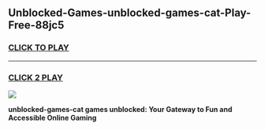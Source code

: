 
## Unblocked-Games-unblocked-games-cat-Play-Free-88jc5
<h3>
<a href="https://premium76.site?title=unblocked-games-cat&ref=18A1">CLICK TO PLAY</a></h3>
<hr>

<h3>
<a href="https://premium76.site?title=unblocked-games-cat&ref=18A1">CLICK 2 PLAY</a>
  
</h3>

<a href="https://premium76.site?title=unblocked-games-cat&ref=18A1"><img src="https://clearcache.store/games.png"></a>


**unblocked-games-cat games unblocked: Your Gateway to Fun and Accessible Online Gaming**

